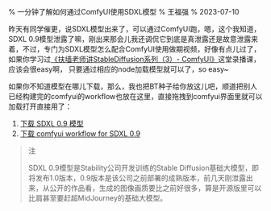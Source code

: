 % 一分钟了解如何通过ComfyUI使用SDXL模型
% 王福强
% 2023-07-10

昨天有同学催更，说SDXL模型出来了，可以通过ComfyUI跑，嗯，这个我知道，SDXL 0.9模型泄露了嘛，刚出来那会儿我还调侃它到底是真泄露还是故意泄露来着，不过，专门为SDXL模型怎么配合ComfyUI使用做期视频，好像有点儿过了，如果你学习过[《扶墙老师讲StableDiffusion系列（3）- ComfyUI》](https://edu.afoo.me/)这堂录播课，应该会很easy啊， 只要通过相应的node加载模型就可以了，so easy~

如果你不知道模型在哪儿下载，那么，我也把BT种子给你放这儿吧，顺道把别人已经构建完的comfyui的workflow也放在这里，直接拖拽到comfyui界面里就可以加载打开直接用了：

1. [下载 SDXL 0.9 模型](https://edu.afoo.me/SDXL09.torrent)
2. [下载 comfyui workflow for SDXL 0.9](https://edu.afoo.me/Workflow%20ComfyUI%20SDXL%200.9.json)

> 注
>
> SDXL 0.9模型是Stability公司开发训练的Stable Diffusion基础大模型，即将发布1.0版本，0.9版本是该公司之前部署的成熟版本，前几天刚泄露出来，从公开的作品看，生成的图像画质要比之前好很多，算是开源版里可以比肩甚至要赶超MidJourney的基础大模型。


